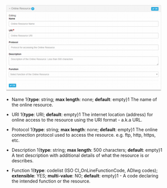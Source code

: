 ![Online Resource](/assets/reference/edit-objects/metadata/onlineResource.png)

* <span class="md-element">Name</span> 1{**type**: string; **max length**: none; **default**: empty}1 The name of the online resource. 

* <span class="md-element">URI</span> <i class="fa fa-asterisk required" title="Required"></i> 1{**type**: URI; **default**: empty}1 The internet location (address) for online access to the resource using the URI format - a.k.a URL. 

* <span class="md-element">Protocol</span> 1{**type**: string; **max length**: none; **default**: empty}1 The online connection protocol used to access the resource.  e.g. ftp, http, https, etc.

* <span class="md-element">Description</span> 1{**type**: string; **max length**: 500 characters; **default**: empty}1 A text description with additional details of what the resource is or describes. 

* <span class="md-element">Function</span> 1{**type**: codelist (ISO CI_OnLineFunctionCode, ADIwg codes); **extensible**: YES; **multi-value**: NO; **default**: empty}1 - A code declaring the intended function or the resource. 
